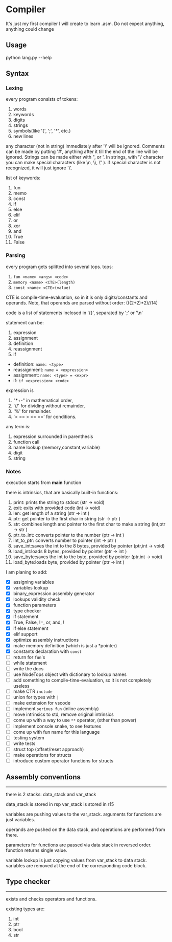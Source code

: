 # Compiler
It's just my first compiler I will create to learn .asm.
Do not expect anything, anything could change
## Usage
python lang.py --help
## Syntax
### Lexing
every program consists of tokens:
1. words
1. keywords
1. digits
1. strings
1. symbols(like '{', ';', '*', etc.)
1. new lines

any character (not in string) immediately after '\\' will be ignored.
Comments can be made by putting '#', anything after it till the end of the line will be ignored.
Strings can be made either with ", or '.
In strings, with '\\' character you can make special characters (like \\n, \\\\, \\" ).
if special character is not recognized, it will just ignore '\\'.

list of keywords:
1. fun
1. memo
1. const
1. if
1. else
1. elif
1. or
1. xor
1. and
1. True
1. False
### Parsing
every program gets splitted into several tops.
tops: 
1. `fun <name> <args> <code>`
1. `memory <name> <CTE>(length)`
1. `const <name> <CTE>(value)`

CTE is compile-time-evaluation, so in it is only digits/constants and operands. Note, that operands are parsed without order: (((2+2)*2)//14)

code is a list of statements inclosed in '{}', separated by ';' or '\\n'

statement can be:
1. expression
1. assignment
1. definition
1. reassignment
1. if

- definition: `name: <type>`
- reassignment: `name = <expression>`
- assignment: `name: <type> = <expr>`
- if: `if <expression> <code>`

expression is 
1. "*+-" in mathematical order,
1. '//' for dividing without remainder,
1. '%' for remainder.
1. '< == > <= >=' for conditions.

any term is:
1. expression surrounded in parenthesis
1. function call
1. name lookup (memory,constant,variable)
1. digit
1. string
### Notes
execution starts from **main** function	

there is intrinsics, that are basically  built-in functions:
1. print: prints the string to stdout                                  (str     -> void)
1. exit: exits with provided code                                      (int     -> void)
1. len: get length of a string                                         (str     -> int )
1. ptr: get pointer to the first char in string                        (str     -> ptr )
1. str: combines length and pointer to the first char to make a string (int,ptr -> str )
1. ptr_to_int: converts pointer to the number                          (ptr     -> int )
1. int_to_ptr: converts number to pointer                              (int     -> ptr )
1. save_int:saves the int to the 8 bytes, provided by pointer          (ptr,int -> void)
1. load_int:loads 8 bytes, provided by pointer                         (ptr     -> int )
1. save_byte:saves the int to the byte, provided by pointer            (ptr,int -> void)
1. load_byte:loads byte, provided by pointer                           (ptr     -> int )

I am planing to add:
- [x] assigning variables
- [x] variables lookup
- [x] binary_expression assembly generator
- [x] lookups validity check
- [x] function parameters
- [x] type checker
- [x] if statement
- [x] True, False, !=, or, and, !
- [x] if else statement
- [x] elif support
- [x] optimize assembly instructions
- [x] make memory definition (which is just a *pointer)
- [x] constants declaration with `const`
- [ ] return for `fun`'s
- [ ] while  statement
- [ ] write the docs
- [ ] use NodeTops object with dictionary to lookup names
- [ ] add something to compile-time-evaluation, so it is not completely useless
- [ ] make CTR `include`
- [ ] union for types with `|`
- [ ] make extension for vscode
- [ ] implement `serious fun` (inline assembly) 
- [ ] move intrinsics to std, remove original intrinsics
- [ ] come up with a way to use `**` operator, (other than power)
- [ ] implement console snake, to see features
- [ ] come up with fun name for this language
- [ ] testing system
- [ ] write tests
- [ ] struct top (offset/reset approach) 
- [ ] make operations for structs
- [ ] introduce custom operator functions for structs
## Assembly conventions
---
there is 2 stacks: data_stack and var_stack

data_stack is stored in rsp
var_stack is stored in r15

variables are pushing values to the var_stack.
arguments for functions are just variables.

operands are pushed on the data stack, and operations are performed from there.

parameters for functions are passed via data stack in reversed order.
function returns single value.

variable lookup is just copying values from var_stack to data stack.
variables are removed at the end of the corresponding code block.
## Type checker
---
exists and checks operators and functions.

existing types are:
1. int
1. ptr
1. bool
1. str
